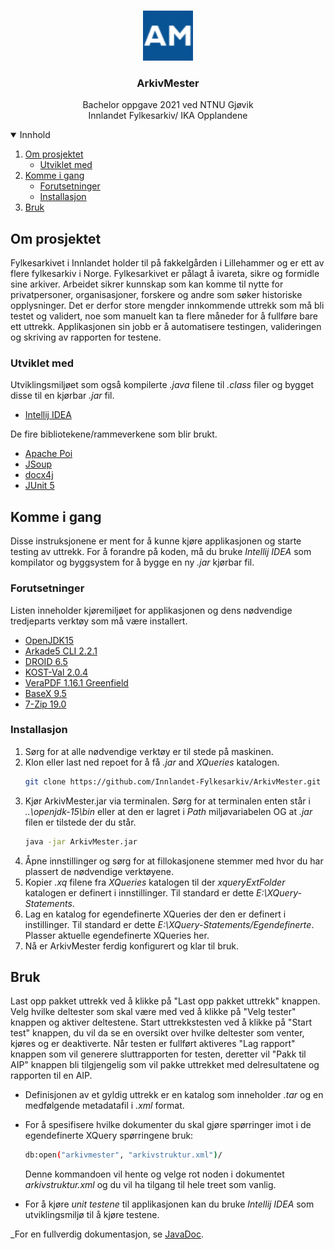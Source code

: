 <!-- PROJECT LOGO -->
<br />
<p align="center">
  <a href="https://github.com/Innlandet-Fylkesarkiv/ArkivMester">
    <img src="src/main/resources/appicon.png" alt="Logo" width="80" height="80">
  </a>
</p>
<h3 align="center">ArkivMester</h3>

  <p align="center">
    Bachelor oppgave 2021 ved NTNU Gjøvik 
    <br />
    Innlandet Fylkesarkiv/ IKA Opplandene
</p>


<!-- TABLE OF CONTENTS -->
<details open="open">
  <summary>Innhold</summary>
  <ol>
    <li>
      <a href="#om-prosjektet">Om prosjektet</a>
      <ul>
        <li><a href="#utviklet-med">Utviklet med</a></li>
      </ul>
    </li>
    <li>
      <a href="#komme-i-gang">Komme i gang</a>
      <ul>
        <li><a href="#forutsetninger">Forutsetninger</a></li>
        <li><a href="#installasjon">Installasjon</a></li>
      </ul>
    </li>
    <li><a href="#bruk">Bruk</a></li>
  </ol>
</details>

<!-- ABOUT THE PROJECT -->
## Om prosjektet

Fylkesarkivet i Innlandet holder til på fakkelgården i Lillehammer og er ett av flere fylkesarkiv i Norge. Fylkesarkivet er pålagt å ivareta, sikre og formidle sine arkiver. Arbeidet sikrer kunnskap som kan komme til nytte for privatpersoner, organisasjoner, forskere og andre som søker historiske opplysninger.
Det er derfor store mengder innkommende uttrekk som må bli testet og validert, noe som manuelt kan ta flere måneder for å fullføre bare ett uttrekk. Applikasjonen sin jobb er å automatisere testingen, valideringen og skriving av rapporten for testene.

### Utviklet med

Utviklingsmiljøet som også kompilerte _.java_ filene til _.class_ filer og bygget disse til en kjørbar _.jar_ fil.

* [Intellij IDEA](https://www.jetbrains.com/idea/)

De fire bibliotekene/rammeverkene som blir brukt.

* [Apache Poi](https://poi.apache.org/)
* [JSoup](https://jsoup.org/)
* [docx4j](https://www.docx4java.org/trac/docx4j)
* [JUnit 5](https://junit.org/junit5/)



<!-- GETTING STARTED -->
## Komme i gang

Disse instruksjonene er ment for å kunne kjøre applikasjonen og starte testing av uttrekk. For å forandre på koden, må du bruke _Intellij IDEA_ som kompilator
og byggsystem for å bygge en ny _.jar_ kjørbar fil.

### Forutsetninger

Listen inneholder kjøremiljøet for applikasjonen og dens nødvendige tredjeparts verktøy som må være installert.

* [OpenJDK15](https://openjdk.java.net/projects/jdk/15/)
* [Arkade5 CLI 2.2.1](https://arkade.arkivverket.no/)
* [DROID 6.5](https://www.nationalarchives.gov.uk/information-management/manage-information/preserving-digital-records/droid/)
* [KOST-Val 2.0.4](https://github.com/KOST-CECO/KOST-Val)
* [VeraPDF 1.16.1 Greenfield](https://verapdf.org/)
* [BaseX 9.5](https://basex.org/)
* [7-Zip 19.0](https://www.7-zip.org/)

### Installasjon

1. Sørg for at alle nødvendige verktøy er til stede på maskinen.
2. Klon eller last ned repoet for å få _.jar_ and _XQueries_ katalogen.
   ```sh
   git clone https://github.com/Innlandet-Fylkesarkiv/ArkivMester.git
   ```
3. Kjør ArkivMester.jar via terminalen. Sørg for at terminalen enten står i _..\openjdk-15\bin_ eller at den er lagret i _Path_ miljøvariabelen OG at _.jar_ filen er tilstede der du står.
   ```sh
   java -jar ArkivMester.jar
   ```
4. Åpne innstillinger og sørg for at fillokasjonene stemmer med hvor du har plassert de nødvendige verktøyene.
5. Kopier _.xq_ filene fra _XQueries_ katalogen til der _xqueryExtFolder_ katalogen er definert i innstillinger. Til standard er dette _E:\XQuery-Statements_.
6. Lag en katalog for egendefinerte XQueries der den er definert i instillinger. Til standard er dette _E:\XQuery-Statements/Egendefinerte_. Plasser aktuelle egendefinerte XQueries her.
7. Nå er ArkivMester ferdig konfigurert og klar til bruk.

<!-- USAGE EXAMPLES -->
## Bruk

Last opp pakket uttrekk ved å klikke på "Last opp pakket uttrekk" knappen. Velg hvilke deltester som skal være med ved å klikke på "Velg tester" knappen og aktiver deltestene.
Start uttrekkstesten ved å klikke på "Start test" knappen, du vil da se en oversikt over hvilke deltester som venter, kjøres og er deaktiverte. Når testen er fullført aktiveres "Lag rapport" knappen som vil generere
sluttrapporten for testen, deretter vil "Pakk til AIP" knappen bli tilgjengelig som vil pakke uttrekket med delresultatene og rapporten til en AIP.


* Definisjonen av et gyldig uttrekk er en katalog som inneholder _.tar_ og en medfølgende metadatafil i _.xml_ format.

* For å spesifisere hvilke dokumenter du skal gjøre spørringer imot i de egendefinerte XQuery spørringene bruk:
   ```sh
   db:open("arkivmester", "arkivstruktur.xml")/
   ```
  Denne kommandoen vil hente og velge rot noden i dokumentet _arkivstruktur.xml_ og du vil ha tilgang til hele treet som vanlig.


* For å kjøre _unit testene_ til applikasjonen kan du bruke _Intellij IDEA_ som utviklingsmiljø til å kjøre testene.


_For en fullverdig dokumentasjon, se [JavaDoc](https://github.com/Innlandet-Fylkesarkiv/ArkivMester/tree/master/javadoc).


